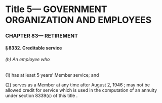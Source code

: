 
# Title 5— GOVERNMENT ORGANIZATION AND EMPLOYEES
### CHAPTER 83— RETIREMENT
#### § 8332. Creditable service
###### (h) An employee who

(1) has at least 5 years’ Member service; and

(2) serves as a Member at any time after August 2, 1946 ; may not be allowed credit for service which is used in the computation of an annuity under section 8339(c) of this title .
